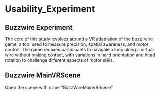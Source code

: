 # Usability_Experiment
## Buzzwire Experiment

The core of this study revolves around a VR adaptation of the buzz-wire game, a tool used to measure precision, spatial awareness, and motor control. The game requires participants to navigate a loop along a virtual wire without making contact, with variations in hand orientation and head rotation to challenge different aspects of motor skills. 

## Buzzwire MainVRScene

Open the scene with name "BuzzWireMainVRScene"

